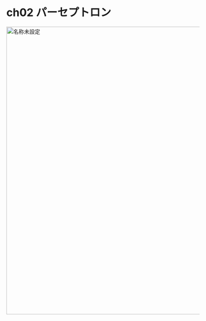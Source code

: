 # ch02 パーセプトロン

<img width="750" alt="名称未設定" src="https://user-images.githubusercontent.com/98373139/174473560-25bd22ca-6eaa-420c-85e8-cef39b14d3f6.png">
